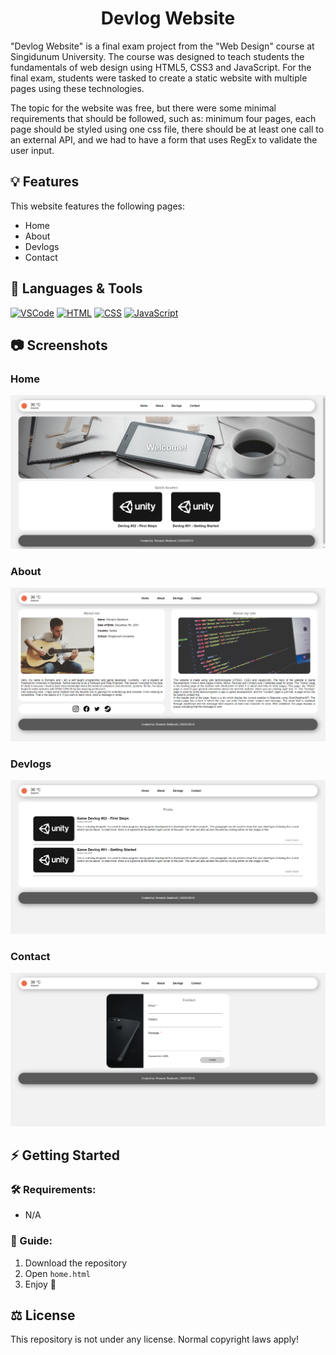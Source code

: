 <h1 align="center">Devlog Website</h1>

"Devlog Website" is a final exam project from the "Web Design" course at Singidunum University. The course was designed to teach students the fundamentals of web design using HTML5, CSS3 and JavaScript. For the final exam, students were tasked to create a static website with multiple pages using these technologies.

The topic for the website was free, but there were some minimal requirements that should be followed, such as: minimum four pages, each page should be styled using one css file, there should be at least one call to an external API, and we had to have a form that uses RegEx to validate the user input.

## 💡 Features

This website features the following pages:

- Home
- About
- Devlogs
- Contact

## 🧰 Languages & Tools

<a href="https://code.visualstudio.com/"><img src="https://cdn.jsdelivr.net/gh/devicons/devicon/icons/vscode/vscode-original.svg" width="30px" alt="VSCode" title="Visual Studio Code"></a>
<a href="#"><img src="https://cdn.jsdelivr.net/gh/devicons/devicon/icons/html5/html5-original.svg" width="30px" alt="HTML" title="HTML"></a>
<a href="#"><img src="https://cdn.jsdelivr.net/gh/devicons/devicon/icons/css3/css3-original.svg" width="30px" alt="CSS" title="CSS"></a>
<a href="#"><img src="https://cdn.jsdelivr.net/gh/devicons/devicon/icons/javascript/javascript-original.svg" width="30px" alt="JavaScript" title="JavaScript"></a>

## 📷 Screenshots

### Home
![Home](.github/images/home.png?raw=true)

### About
![About](.github/images/about.png?raw=true)

### Devlogs
![Devlogs](.github/images/devlogs.png?raw=true)

### Contact
![Contact](.github/images/contact.png?raw=true)

## ⚡ Getting Started

### 🛠 Requirements:

- N/A

### 📖 Guide:

1. Download the repository
2. Open ```home.html```
3. Enjoy 🙂

## ⚖ License
This repository is not under any license. Normal copyright laws apply!